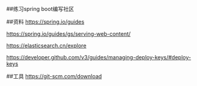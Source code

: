 ##练习spring boot编写社区

##资料
https://spring.io/guides

https://spring.io/guides/gs/serving-web-content/

https://elasticsearch.cn/explore

https://developer.github.com/v3/guides/managing-deploy-keys/#deploy-keys


##工具
https://git-scm.com/download